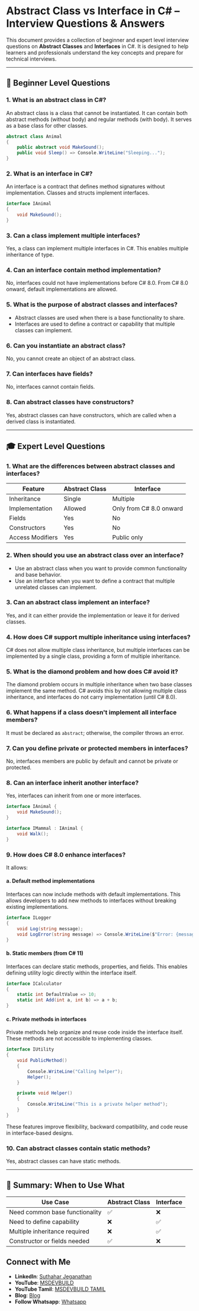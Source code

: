# Abstract Class vs Interface in C# – Interview Questions & Answers

This document provides a collection of beginner and expert level interview questions on **Abstract Classes** and **Interfaces** in C#. It is designed to help learners and professionals understand the key concepts and prepare for technical interviews.

---

## 📘 Beginner Level Questions

### 1. What is an abstract class in C#?
An abstract class is a class that cannot be instantiated. It can contain both abstract methods (without body) and regular methods (with body). It serves as a base class for other classes.

```csharp
abstract class Animal
{
    public abstract void MakeSound();
    public void Sleep() => Console.WriteLine("Sleeping...");
}
```

### 2. What is an interface in C#?
An interface is a contract that defines method signatures without implementation. Classes and structs implement interfaces.

```csharp
interface IAnimal
{
    void MakeSound();
}
```

### 3. Can a class implement multiple interfaces?
Yes, a class can implement multiple interfaces in C#. This enables multiple inheritance of type.

### 4. Can an interface contain method implementation?
No, interfaces could not have implementations before C# 8.0. From C# 8.0 onward, default implementations are allowed.

### 5. What is the purpose of abstract classes and interfaces?
- Abstract classes are used when there is a base functionality to share.
- Interfaces are used to define a contract or capability that multiple classes can implement.

### 6. Can you instantiate an abstract class?
No, you cannot create an object of an abstract class.

### 7. Can interfaces have fields?
No, interfaces cannot contain fields.

### 8. Can abstract classes have constructors?
Yes, abstract classes can have constructors, which are called when a derived class is instantiated.

---

## 🎓 Expert Level Questions

### 1. What are the differences between abstract classes and interfaces?

| Feature               | Abstract Class        | Interface               |
|----------------------|-----------------------|-------------------------|
| Inheritance          | Single                | Multiple                |
| Implementation       | Allowed               | Only from C# 8.0 onward |
| Fields               | Yes                   | No                      |
| Constructors         | Yes                   | No                      |
| Access Modifiers     | Yes                   | Public only             |

### 2. When should you use an abstract class over an interface?
- Use an abstract class when you want to provide common functionality and base behavior.
- Use an interface when you want to define a contract that multiple unrelated classes can implement.

### 3. Can an abstract class implement an interface?
Yes, and it can either provide the implementation or leave it for derived classes.

### 4. How does C# support multiple inheritance using interfaces?
C# does not allow multiple class inheritance, but multiple interfaces can be implemented by a single class, providing a form of multiple inheritance.

### 5. What is the diamond problem and how does C# avoid it?
The diamond problem occurs in multiple inheritance when two base classes implement the same method. C# avoids this by not allowing multiple class inheritance, and interfaces do not carry implementation (until C# 8.0).

### 6. What happens if a class doesn't implement all interface members?
It must be declared as `abstract`; otherwise, the compiler throws an error.

### 7. Can you define private or protected members in interfaces?
No, interfaces members are public by default and cannot be private or protected.

### 8. Can an interface inherit another interface?
Yes, interfaces can inherit from one or more interfaces.

```csharp
interface IAnimal {
    void MakeSound();
}

interface IMammal : IAnimal {
    void Walk();
}
```

### 9. How does C# 8.0 enhance interfaces?
It allows:

#### a. Default method implementations
Interfaces can now include methods with default implementations. This allows developers to add new methods to interfaces without breaking existing implementations.

```csharp
interface ILogger
{
    void Log(string message);
    void LogError(string message) => Console.WriteLine($"Error: {message}");
}
```

#### b. Static members (from C# 11)
Interfaces can declare static methods, properties, and fields. This enables defining utility logic directly within the interface itself.

```csharp
interface ICalculator
{
    static int DefaultValue => 10;
    static int Add(int a, int b) => a + b;
}
```

#### c. Private methods in interfaces
Private methods help organize and reuse code inside the interface itself. These methods are not accessible to implementing classes.

```csharp
interface IUtility
{
    void PublicMethod()
    {
        Console.WriteLine("Calling helper");
        Helper();
    }

    private void Helper()
    {
        Console.WriteLine("This is a private helper method");
    }
}
```

These features improve flexibility, backward compatibility, and code reuse in interface-based designs.

### 10. Can abstract classes contain static methods?
Yes, abstract classes can have static methods.

---

## 🧠 Summary: When to Use What

| Use Case | Abstract Class | Interface |
|----------|----------------|-----------|
| Need common base functionality | ✅ | ❌ |
| Need to define capability | ❌ | ✅ |
| Multiple inheritance required | ❌ | ✅ |
| Constructor or fields needed | ✅ | ❌ |

## Connect with Me
- **LinkedIn**: [Suthahar Jeganathan](https://www.linkedin.com/in/jssuthahar/)
- **YouTube**: [MSDEVBUILD](https://www.youtube.com/@MSDEVBUILD)
- **YouTube Tamil**: [MSDEVBUILD TAMIL](https://www.youtube.com/@MSDEVBUILDTamil)
- **Blog**: [Blog](https://www.msdevbuild.com/)
- **Follow Whatsapp**: [Whatsapp](https://www.whatsapp.com/channel/0029Va5j2rHEFeXcTlUhQB0J)
